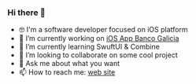 ### Hi there 👋

- 🤓 I'm a software developer focused on iOS platform
- 🔭 I’m currently working on [iOS App Banco Galicia](https://apps.apple.com/ar/app/app-galicia/id774860115) 
- 🌱 I’m currently learning SwuftUI & Combine
- 👯 I’m looking to collaborate on some cool project
- 💬 Ask me about what you want
- 📫 How to reach me: [web site](https://carlosgarcia.com.ar/)
